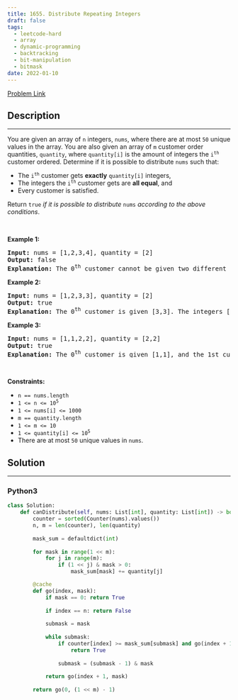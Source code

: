 ```yaml
---
title: 1655. Distribute Repeating Integers
draft: false
tags: 
  - leetcode-hard
  - array
  - dynamic-programming
  - backtracking
  - bit-manipulation
  - bitmask
date: 2022-01-10
---
```


[Problem Link](https://leetcode.com/problems/distribute-repeating-integers/)

## Description

---
<p>You are given an array of <code>n</code> integers, <code>nums</code>, where there are at most <code>50</code> unique values in the array. You are also given an array of <code>m</code> customer order quantities, <code>quantity</code>, where <code>quantity[i]</code> is the amount of integers the <code>i<sup>th</sup></code> customer ordered. Determine if it is possible to distribute <code>nums</code> such that:</p>

<ul>
	<li>The <code>i<sup>th</sup></code> customer gets <strong>exactly</strong> <code>quantity[i]</code> integers,</li>
	<li>The integers the <code>i<sup>th</sup></code> customer gets are <strong>all equal</strong>, and</li>
	<li>Every customer is satisfied.</li>
</ul>

<p>Return <code>true</code><em> if it is possible to distribute </em><code>nums</code><em> according to the above conditions</em>.</p>

<p>&nbsp;</p>
<p><strong class="example">Example 1:</strong></p>

<pre>
<strong>Input:</strong> nums = [1,2,3,4], quantity = [2]
<strong>Output:</strong> false
<strong>Explanation:</strong> The 0<sup>th</sup> customer cannot be given two different integers.
</pre>

<p><strong class="example">Example 2:</strong></p>

<pre>
<strong>Input:</strong> nums = [1,2,3,3], quantity = [2]
<strong>Output:</strong> true
<strong>Explanation:</strong> The 0<sup>th</sup> customer is given [3,3]. The integers [1,2] are not used.
</pre>

<p><strong class="example">Example 3:</strong></p>

<pre>
<strong>Input:</strong> nums = [1,1,2,2], quantity = [2,2]
<strong>Output:</strong> true
<strong>Explanation:</strong> The 0<sup>th</sup> customer is given [1,1], and the 1st customer is given [2,2].
</pre>

<p>&nbsp;</p>
<p><strong>Constraints:</strong></p>

<ul>
	<li><code>n == nums.length</code></li>
	<li><code>1 &lt;= n &lt;= 10<sup>5</sup></code></li>
	<li><code>1 &lt;= nums[i] &lt;= 1000</code></li>
	<li><code>m == quantity.length</code></li>
	<li><code>1 &lt;= m &lt;= 10</code></li>
	<li><code>1 &lt;= quantity[i] &lt;= 10<sup>5</sup></code></li>
	<li>There are at most <code>50</code> unique values in <code>nums</code>.</li>
</ul>


## Solution

---
### Python3
``` py title='distribute-repeating-integers'
class Solution:
    def canDistribute(self, nums: List[int], quantity: List[int]) -> bool:
        counter = sorted(Counter(nums).values())
        n, m = len(counter), len(quantity)
        
        mask_sum = defaultdict(int)
        
        for mask in range(1 << m):
            for j in range(m):
                if (1 << j) & mask > 0:
                    mask_sum[mask] += quantity[j]

        @cache
        def go(index, mask):
            if mask == 0: return True
            
            if index == n: return False
            
            submask = mask
            
            while submask:
                if counter[index] >= mask_sum[submask] and go(index + 1, submask ^ mask):
                    return True
                
                submask = (submask - 1) & mask
            
            return go(index + 1, mask)
        
        return go(0, (1 << m) - 1)
            
            
        
        
```

